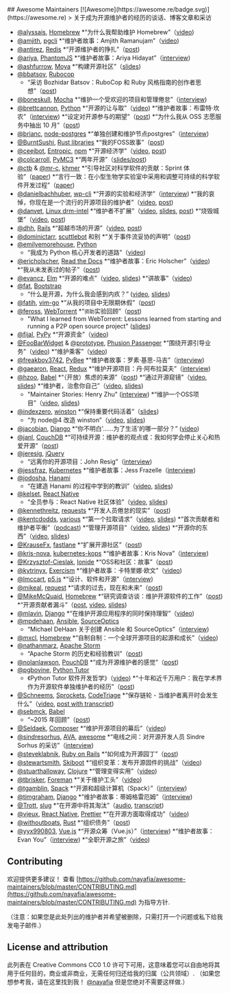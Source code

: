<div class="github-widget" data-repo="nayafia/awesome-maintainers"></div>
<script async src="https://pagead2.googlesyndication.com/pagead/js/adsbygoogle.js"></script><ins class="adsbygoogle" style="display:block" data-ad-client="ca-pub-6890694312814945" data-ad-slot="5473692530" data-ad-format="auto"  data-full-width-responsive="true"></ins><script>(adsbygoogle = window.adsbygoogle || []).push({});</script>
## Awesome Maintainers [![Awesome](https://awesome.re/badge.svg)](https://awesome.re)
&gt; 关于成为开源维护者的经历的谈话、博客文章和采访

* [@alyssais](https://github.com/alyssais), [Homebrew](https://github.com/Homebrew/brew)
  *“为什么我帮助维护 Homebrew”（[video](https://vimeo.com/276832570))
* [@amjith](https://github.com/amjith), [pgcli](https://github.com/dbcli/pgcli)
  *“维护者故事：Amjith Ramanujam”（[video](https://www.youtube.com/watch?v=paS09pRV8bY))
* [@antirez](https://github.com/antirez), [Redis](https://github.com/antirez/redis)
  *“开源维护者的挣扎”（[post](http://antirez.com/news/129))
* [@ariya](https://github.com/ariya), [PhantomJS](https://github.com/ariya/phantomjs)
  *“维护者故事：Ariya Hidayat”（[interview](https://github.com/open-source/stories/ariya))
* [@ashfurrow](https://github.com/ashfurrow), [Moya](https://github.com/moya/moya)
  *“构建开源社区”（[slides](https://speakerdeck.com/ashfurrow/building-open-source-communities))
* [@bbatsov](https://github.com/bbatsov), [Rubocop](https://github.com/rubocop-hq/rubocop)
  * “采访 Bozhidar Batsov：RuboCop 和 Ruby 风格指南的创作者思想”（[post](https://blog.sideci.com/interview-with-bozhidar-batsov-99b049b6fd6a))
* [@boneskull](https://github.com/boneskull), [Mocha](https://github.com/mochajs/mocha)
  *“维护一个受欢迎的项目和管理倦怠”（[interview](https://changelog.com/rfc/15))
* [@brettcannon](https://github.com/brettcannon), [Python](https://github.com/python)
  *“开源的让与取”（[video](https://www.youtube.com/watch?v=y19s6vPpGXA))
  *“维护者故事：布雷特·坎农”（[interview](https://github.com/open-source/stories/brettcannon))
  *“设定对开源参与的期望”（[post](https://snarky.ca/setting-expectations-for-open-source-participation/))
  *“为什么我从 OSS 志愿服务中抽出 10 月”（[post](https://snarky.ca/why-i-took-october-off-from-oss-volunteering/))
* [@brianc](https://github.com/brianc), [node-postgres](https://github.com/brianc/node-postgres)
  *“单独创建和维护节点postgres”（[interview](https://sourcesort.com/interview/brian-carlson-on-creating-and-maintaing-node-pg-solo))
* [@BurntSushi](https://github.com/BurntSushi), [Rust libraries](https://github.com/BurntSushi?tab=repositories)
  *“我的FOSS故事”（[post](https://blog.burntsushi.net/foss/))
* [@ceejbot](https://github.com/ceejbot), [Entropic](https://github.com/entropic-dev/entropic), [npm](https://github.com/npm/cli)
  *“开源经济学”（[video](https://www.youtube.com/watch?v=MO8hZlgK5zc), [post](https://github.com/ceejbot/economics-of-package-management/blob/master/essay.md))
* [@colcarroll](https://github.com/ColCarroll), [PyMC3](https://github.com/pymc-devs/pymc3)
  *“两年开源”（[slides/post](https://colcarroll.github.io/open_source_pa/))
* [@ctb](https://github.com/ctb) & [@mr-c](https://github.com/mr-c), [khmer](https://github.com/dib-lab/khmer)
  *“引导社区对科学软件的贡献：Sprint 体验”（[paper](https://doi.org/10.5334/jors.96))
  *“言行一致：在小型生物学实验室中采用和调整可持续的科学软件开发过程”（[paper](http://dx.doi.org/10.5334/jors.35))
* [@danielbachhuber](https://github.com/danielbachhuber), [wp-cli](https://github.com/wp-cli/wp-cli)
  *“开源的实验和经济学”（[interview](https://changelog.com/rfc/17))
  *“我的哀悼，你现在是一个流行的开源项目的维护者”（[video](https://www.youtube.com/watch?v=ll_lmDZUD4o), [post](https://danielbachhuber.com/2016/06/26/my-condolences-youre-now-the-maintainer-of-a-popular-open-source-project/))
* [@danvet](https://github.com/danvet), [Linux drm-intel](https://cgit.freedesktop.org/drm-intel)
  *“维护者不扩展”（[video](https://www.youtube.com/watch?v=KJ9Y0midtW4), [slides](http://blog.ffwll.ch/slides/lca-2017.pdf), [post](http://blog.ffwll.ch/2017/01/maintainers-dont-scale.html))
  *“烧毁城堡”（[video](https://www.youtube.com/watch?v=BB0luXmuo3g&t=90s), [post](http://blog.ffwll.ch/2018/02/lca-sydney.html))
* [@dhh](https://github.com/dhh), [Rails](https://github.com/rails)
  *“超越市场的开源”（[video](https://www.youtube.com/watch?v=VBwWbFpkltg), [post](https://m.signalvnoise.com/open-source-beyond-the-market/))
* [@dominictarr](https://github.com/dominictarr), [scuttlebot](https://github.com/ssbc/scuttlebot) 和别
  *“关于事件流妥协的声明”（[post](https://gist.github.com/dominictarr/9fd9c1024c94592bc7268d36b8d83b3a))
* [@emilyemorehouse](https://github.com/emilyemorehouse), [Python](https://github.com/python)
  * “我成为 Python 核心开发者的道路”（[video](https://www.youtube.com/watch?v=rOzUMQW4p0Y))
* [@ericholscher](https://github.com/ericholscher), [Read the Docs](https://github.com/rtfd/readthedocs.org)
  *“维护者故事：Eric Holscher”（[video](https://www.youtube.com/watch?v=us_3IGG6leM&t=1s))
  *“我从未发表过的帖子”（[post](http://ericholscher.com/blog/2018/feb/7/the-post-i-never-published/))
* [@evancz](https://github.com/evancz), [Elm](https://github.com/elm/compiler)
  *“开源的难点”（[video](https://www.youtube.com/watch?v=o_4EX4dPppA), [slides](https://prezi.com/oowcpzsnwp-8/the-hard-parts-of-open-source/))
  *“讲故事”（[video](https://www.deconstructconf.com/2017/evan-czaplicki-on-storytelling))
* [@fat](https://github.com/fat), [Bootstrap](https://github.com/twbs/bootstrap/)
   * “什么是开源，为什么我会感到内疚？”  ([video](https://www.youtube.com/watch?v=UIDb6VBO9os), [slides](http://fat.github.io/slides-os-guilt/))
* [@fatih](https://github.com/fatih), [vim-go](https://github.com/fatih/vim-go)
  *“从我的项目中无限期休假”（[post](https://arslan.io/2018/10/09/taking-an-indefinite-sabbatical-from-my-projects/))
* [@feross](http://github.com/feross), [WebTorrent](https://github.com/webtorrent/webtorrent)
  *“`资助`实验回顾”（[post](https://feross.org/funding-experiment-recap/))
  * "What I learned from WebTorrent: Lessons learned from starting and running a P2P open source project" ([slides](https://speakerdeck.com/feross/what-i-learned-from-webtorrent))
* [@fijal](https://github.com/fijal), [PyPy](https://github.com/pypy/)
  *“开源资金”（[video](https://www.youtube.com/watch?v=bxNkupqI964))
* [@FooBarWidget](https://github.com/FooBarWidget) & [@prototype](https://github.com/prototype), [Phusion Passenger](https://github.com/phusion)
  *“围绕开源引导业务”（[video](https://youtu.be/uHaMpLyMOL0))
  *“维护乘客”（[video](https://vimeo.com/276832741))
* [@freakboy3742](https://github.com/freakboy3742), [PyBee](https://github.com/pybee)
  *“维护者故事：罗素·基思-马吉”（[interview](https://github.com/open-source/stories/freakboy3742))
* [@gaearon](https://github.com/gaearon), [React](https://github.com/facebook/react), [Redux](https://github.com/reactjs/redux)
  *“维护开源项目：丹·阿布拉莫夫”（[interview](https://www.youtube.com/watch?v=-QbyRas7gUA))
* [@hzoo](https://github.com/hzoo), [Babel](https://github.com/babel/babel)
  *“（开放）焦虑的来源”（[post](https://increment.com/open-source/open-source-of-anxiety/))
  *“通过开源窥镜”（[video](https://www.youtube.com/watch?v=h0sfFX7WH1c), [slides](https://github.com/hzoo/through-the-open-source-looking-glass))
  *“维护者，治愈你自己”（[video](https://www.youtube.com/watch?v=iFgSvLUzQSU), [slides](https://hzoo.github.io/maintainer-heal-thyself/assets/player/KeynoteDHTMLPlayer.html#0))
  * "Maintainer Stories: Henry Zhu" ([interview](https://github.com/open-source/stories/hzoo))
  *“维护一个OSS项目”（[video](https://www.youtube.com/watch?list=PL37ZVnwpeshFmAPr65sU2O5WMs7_CGjs_&v=_iToM2KC0QE), [slides](https://hzoo.github.io/maintaining-an-oss-project/assets/player/KeynoteDHTMLPlayer.html#0))
* [@indexzero](https://github.com/indexzero), [winston](https://github.com/winston)
  *“保持重要代码活着”（[slides](https://speakerdeck.com/indexzero/keeping-important-code-alive-seattlejs-march-2015))
  * “为 node@4 改造 winston”（[video](https://www.youtube.com/watch?v=uPw7QIx3JZM), [slides](https://speakerdeck.com/indexzero/modernizing-winston-for-node-at-4))
* [@jacobian](https://github.com/jacobian), [Django](https://github.com/django/django)
   *“你不明白&#39;......为了生活&#39;的哪一部分？”  ([video](https://www.youtube.com/watch?v=EqcuzSwySR4))
* [@janl](https://github.com/janl), [CouchDB](https://github.com/apache/couchdb)
  *“可持续开源：维护者的观点或：我如何学会停止关心和热爱开源”（[post](http://writing.jan.io/2017/03/06/sustainable-open-source-the-maintainers-perspective-or-how-i-learned-to-stop-caring-and-love-open-source.html))
* [@jeresig](https://github.com/jeresig), [jQuery](https://github.com/jquery/jquery)
  * “远离你的开源项目：John Resig”（[interview](https://www.youtube.com/watch?v=K9HGec2RA-Q))
* [@jessfraz](https://github.com/jessfraz), [Kubernetes](https://github.com/kubernetes)
  *“维护者故事：Jess Frazelle（[interview](https://github.com/open-source/stories/jessfraz))
* [@jodosha](https://github.com/jodosha), [Hanami](https://github.com/hanami)
  * “在建造 Hanami 的过程中学到的教训”（[video](https://www.youtube.com/watch?v=0RyitUKfUFE), [slides](https://speakerdeck.com/jodosha/lessons-learned-while-building-hanami))
* [@kelset](https://github.com/kelset), [React Native](https://github.com/facebook/react-native)
  * “全员参与：React Native 社区体验”（[video](https://youtu.be/OVzMw3vYrDI), [slides](https://speakerdeck.com/kelset/all-hands-on-deck-the-rn-community-experience))
* [@kennethreitz](https://github.com/kennethreitz), [requests](https://github.com/requests/requests)
  *“开发人员倦怠的现实”（[post](https://www.kennethreitz.org/essays/the-reality-of-developer-burnout))
* [@kentcdodds](https://github.com/kentcdodds), [various](https://github.com/kentcdodds)
  *“第一个拉取请求”（[video](https://www.youtube.com/watch?v=HjgZQeMrw6c&list=PLV5CVI1eNcJgNqzNwcs4UKrlJdhfDjshf), [slides](http://slides.com/kentcdodds/1st-pr))
  *“首次贡献者和维护者平衡”（[podcast](https://changelog.com/podcast/246))
  *“管理开源项目”（[video](https://www.youtube.com/watch?v=jKI1Kj5VXqE&index=23&list=PLV5CVI1eNcJgNqzNwcs4UKrlJdhfDjshf), [slides](http://slides.com/kentcdodds/manage-oss))
  *“开源你的东西”（[video](https://www.youtube.com/watch?v=Zlu3QvuwruY&index=28&list=PLV5CVI1eNcJgNqzNwcs4UKrlJdhfDjshf), [slides](http://slides.com/kentcdodds/open-source-your-stuff))
* [@KrauseFx](https://github.com/krausefx), [fastlane](https://github.com/fastlane/fastlane)
  *“扩展开源社区”（[post](https://krausefx.com/blog/scaling-open-source-communities))
* [@kris-nova](https://github.com/kris-nova), [kubernetes-kops](https://github.com/kubernetes/kops)
  *“维护者故事：Kris Nova”（[interview](https://github.com/open-source/stories/kris-nova))
* [@Krzysztof-Cieslak](https://github.com/Krzysztof-Cieslak), [Ionide](https://github.com/ionide)
  *“OSS和社区：故事”（[post](http://kcieslak.io/OSS-The-Story))
* [@kytrinyx](https://github.com/kytrinyx), [Exercism](https://github.com/exercism)
  *“维护者故事：卡特里娜·欧文”（[video](https://www.youtube.com/watch?v=MjKwvdF7SrA))
* [@lmccart](https://github.com/lmccart), [p5.js](https://github.com/processing/p5.js)
  *“设计、软件和开源”（[interview](https://changelog.com/rfc/19))
* [@mikeal](https://github.com/mikeal), [request](https://github.com/request/request/)
  *“请求的过去，现在和未来”（[post](https://github.com/request/request/issues/3142))
* [@MikeMcQuaid](https://github.com/MikeMcQuaid), [Homebrew](https://github.com/Homebrew)
  *“研究调查访谈：维护开源软件的工作”（[post](https://mikemcquaid.com/2019/05/20/research-study-interview-work-of-maintaining-open-source-software/))
  *“开源贡献者漏斗”（[post](https://mikemcquaid.com/2018/08/14/the-open-source-contributor-funnel-why-people-dont-contribute-to-your-open-source-project/), [video](https://www.youtube.com/watch?v=OsOZpF6LFcw), [slides](http://mikemcquaid.com/talks/the-open-source-contributor-funnel/))
* [@mlavin](https://github.com/mlavin), [Django](https://github.com/django/django)
  *“在维护开源应用程序的同时保持理智”（[video](https://www.youtube.com/watch?v=xgWFTrXn0_U))
* [@mpdehaan](https://github.com/mpdehaan), [Ansible](https://github.com/ansible/ansible), [SourceOptics](https://bitbucket.org/laserllama/sourceoptics/src/master/)
  * “Michael DeHaan 关于创建 Ansible 和 SourceOptics”（[interview](https://www.sourcesort.com/interview/michael-dehaan-on-creating-ansible-and-sourceoptics))
* [@mxcl](https://github.com/mxcl), [Homebrew](https://github.com/Homebrew)
  *“自制自制：一个全球开源项目的起源和成长”（[video](https://www.youtube.com/watch?v=Q81q0LilL1s))
* [@nathanmarz](https://github.com/nathanmarz), [Apache Storm](https://github.com/apache/storm)
  * “Apache Storm 的历史和经验教训”（[post](http://nathanmarz.com/blog/history-of-apache-storm-and-lessons-learned.html))
* [@nolanlawson](https://github.com/nolanlawson), [PouchDB](https://github.com/pouchdb/pouchdb)
  *“成为开源维护者的感觉”（[post](https://nolanlawson.com/2017/03/05/what-it-feels-like-to-be-an-open-source-maintainer/))
* [@pgbovine](https://github.com/pgbovine), [Python Tutor](https://github.com/pgbovine/OnlinePythonTutor)
  * 《Python Tutor 软件开发哲学》（[video](https://www.youtube.com/watch?v=sVtXLdBRfyE))
  *“十年和近千万用户：我在学术界作为开源软件单独维护者的经历”（[post](http://pgbovine.net/python-tutor-ten-years.htm))
* [@Schneems](https://github.com/Schneems), [Sprockets](https://github.com/rails/sprockets), [CodeTriage](https://www.codetriage.com)
  *“保存链轮 - 当维护者离开时会发生什么”（[video](https://www.youtube.com/watch?v=qxaE8yblHPk), [post with transcript](https://www.schneems.com/2016/05/31/saving-sprockets.html))
* [@sebmck](https://github.com/sebmck), [Babel](https://github.com/babel/babel)
  * “~2015 年回顾”（[post](https://medium.com/@sebmck/2015-in-review-51ac7035e272))
* [@Seldaek](https://github.com/Seldaek), [Composer](https://github.com/composer/composer)
  *“维护开源项目的幕后”（[video](https://www.youtube.com/watch?v=Ci_I0ATr748))
* [@sindresorhus](https://github.com/sindresorhus), [AVA](https://github.com/avajs/ava), [awesome](https://github.com/sindresorhus/awesome)
  *“电线之间：对开源开发人员 Sindre Sorhus 的采访”（[interview](https://medium.freecodecamp.org/sindre-sorhus-8426c0ed785d))
* [@steveklabnik](https://github.com/steveklabnik), [Ruby on Rails](https://github.com/rails/rails)
  *“如何成为开源园丁”（[post](http://words.steveklabnik.com/how-to-be-an-open-source-gardener))
* [@stewartsmith](https://github.com/stewartsmith), [Skiboot](https://github.com/open-power/skiboot)
  *“组织变革：发布开源固件的挑战”（[video](https://www.youtube.com/watch?v=JngZkC-TVHc))
* [@stuarthalloway](https://github.com/stuarthalloway), [Clojure](https://github.com/clojure/clojure)
  *“管理变得实用”（[video](https://www.youtube.com/watch?v=_sEOXNmzv4g))
* [@tbrisker](https://github.com/tbrisker), [Foreman](https://github.com/theforeman/foreman)
  *“关于维护工头”（[video](https://vimeo.com/276832413))
* [@tgamblin](https://github.com/tgamblin), [Spack](https://github.com/spack/spack)
  *“开源和超级计算机（Spack）”（[interview](https://changelog.com/rfc/13))
* [@timgraham](https://github.com/timgraham), [Django](https://www.djangoproject.com/)
  *“维护者故事：蒂姆格雷厄姆”（[interview](https://github.com/open-source/stories/timgraham))
* [@Trott](https://github.com/Trott), [slug](https://github.com/Trott/slug)
  *“在开源中将其淘汰”（[audio](https://soundcloud.com/rich-trott/slugging-it-out-in-open-source), [transcript](https://medium.com/@Trott/slugging-it-out-in-open-source-a62f554b6e2))
* [@vjeux](https://github.com/vjeux), [React Native](https://github.com/facebook/react-native), [Prettier](https://github.com/prettier/prettier)
  *“在开源方面取得成功”（[video](https://www.youtube.com/watch?v=nRF0OVQL9Nw))
* [@withoutboats](https://github.com/withoutboats), [Rust](https://github.com/rust-lang)
  *“组织债务”（[post](https://boats.gitlab.io/blog/post/rust-2019/))
* [@yyx990803](https://github.com/yyx990803), [Vue.js](https://github.com/vuejs)
  *“开源众筹（Vue.js）”（[interview](https://changelog.com/rfc/12))
  *“维护者故事：Evan You”（[interview](https://github.com/open-source/stories/yyx990803))
  *“全职开源之旅”（[video](https://www.youtube.com/watch?v=SXjA1aIM35E))

## Contributing

欢迎提供更多建议！ 查看 [https://github.com/nayafia/awesome-maintainers/blob/master/CONTRIBUTING.md](https://github.com/nayafia/awesome-maintainers/blob/master/CONTRIBUTING.md) 为指导方针.

（注意：如果您是此处列出的维护者并希望被删除，只需打开一个问题或私下给我发电子邮件.）

## License and attribution
此列表在 Creative Commons CC0 1.0 许可下可用，这意味着您可以自由地将其用于任何目的，商业或非商业，无需任何归还给我的归属（公共领域）.  （如果您想参考我，请在这里找到我！ [@nayafia](http://twitter.com/nayafia) 但是您绝对不需要这样做.）
